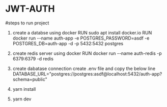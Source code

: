 # JWT-AUTH

#steps to run project

1. create a databse using docker 
RUN sudo apt install docker.io
RUN docker run --name auth-app -e POSTGRES_PASSWORD=asdf -e POSTGRES_DB=auth-app -d -p 5432:5432 postgres

2. create redis server using docker
RUN  docker run --name auth-redis -p 6379:6379 -d redis

3. create dabatase connection
create .env file and copy the below line
DATABASE_URL="postgres://postgres:asdf@localhost:5432/auth-app?schema=public"

4. yarn install

5. yarn dev

